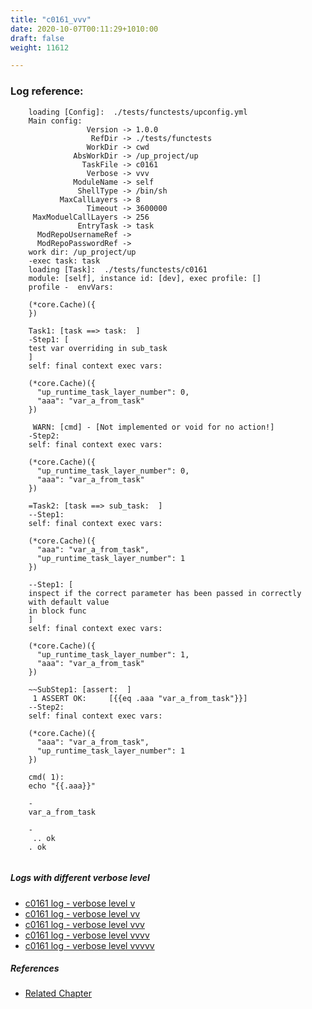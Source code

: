 ```yaml
---
title: "c0161_vvv"
date: 2020-10-07T00:11:29+1010:00
draft: false
weight: 11612

---
```


### Log reference: <no value>

```
    loading [Config]:  ./tests/functests/upconfig.yml
    Main config:
                 Version -> 1.0.0
                  RefDir -> ./tests/functests
                 WorkDir -> cwd
              AbsWorkDir -> /up_project/up
                TaskFile -> c0161
                 Verbose -> vvv
              ModuleName -> self
               ShellType -> /bin/sh
           MaxCallLayers -> 8
                 Timeout -> 3600000
     MaxModuelCallLayers -> 256
               EntryTask -> task
      ModRepoUsernameRef -> 
      ModRepoPasswordRef -> 
    work dir: /up_project/up
    -exec task: task
    loading [Task]:  ./tests/functests/c0161
    module: [self], instance id: [dev], exec profile: []
    profile -  envVars:
    
    (*core.Cache)({
    })
    
    Task1: [task ==> task:  ]
    -Step1: [
    test var overriding in sub_task
    ]
    self: final context exec vars:
    
    (*core.Cache)({
      "up_runtime_task_layer_number": 0,
      "aaa": "var_a_from_task"
    })
    
     WARN: [cmd] - [Not implemented or void for no action!]
    -Step2:
    self: final context exec vars:
    
    (*core.Cache)({
      "up_runtime_task_layer_number": 0,
      "aaa": "var_a_from_task"
    })
    
    =Task2: [task ==> sub_task:  ]
    --Step1:
    self: final context exec vars:
    
    (*core.Cache)({
      "aaa": "var_a_from_task",
      "up_runtime_task_layer_number": 1
    })
    
    --Step1: [
    inspect if the correct parameter has been passed in correctly
    with default value
    in block func
    ]
    self: final context exec vars:
    
    (*core.Cache)({
      "up_runtime_task_layer_number": 1,
      "aaa": "var_a_from_task"
    })
    
    ~~SubStep1: [assert:  ]
     1 ASSERT OK:     [{{eq .aaa "var_a_from_task"}}]
    --Step2:
    self: final context exec vars:
    
    (*core.Cache)({
      "aaa": "var_a_from_task",
      "up_runtime_task_layer_number": 1
    })
    
    cmd( 1):
    echo "{{.aaa}}"
    
    -
    var_a_from_task
    
    -
     .. ok
    . ok
    
```

##### Logs with different verbose level
* [c0161 log - verbose level v](../../logs/c0161_v)
* [c0161 log - verbose level vv](../../logs/c0161_vv)
* [c0161 log - verbose level vvv](../../logs/c0161_vvv)
* [c0161 log - verbose level vvvv](../../logs/c0161_vvvv)
* [c0161 log - verbose level vvvvv](../../logs/c0161_vvvvv)

##### References
* [Related Chapter](../../block-func/c0161)
